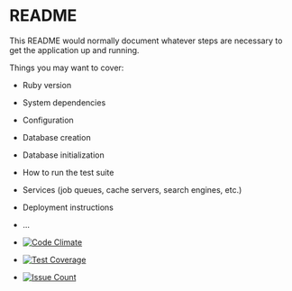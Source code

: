 # README

This README would normally document whatever steps are necessary to get the
application up and running.

Things you may want to cover:

* Ruby version

* System dependencies

* Configuration

* Database creation

* Database initialization

* How to run the test suite

* Services (job queues, cache servers, search engines, etc.)

* Deployment instructions

* ...
* [![Code Climate](https://codeclimate.com/github/icaroluan/Mata62/badges/gpa.svg)](https://codeclimate.com/github/icaroluan/Mata62)
* [![Test Coverage](https://codeclimate.com/github/icaroluan/Mata62/badges/coverage.svg)](https://codeclimate.com/github/icaroluan/Mata62/coverage)
* [![Issue Count](https://codeclimate.com/github/icaroluan/Mata62/badges/issue_count.svg)](https://codeclimate.com/github/icaroluan/Mata62)
